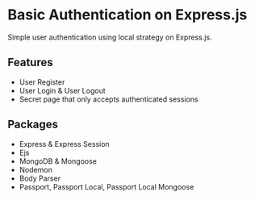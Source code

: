 # Basic Authentication on Express.js

Simple user authentication using local strategy on Express.js.

## Features

* User Register
* User Login & User Logout
* Secret page that only accepts authenticated sessions

## Packages

* Express & Express Session
* Ejs
* MongoDB & Mongoose
* Nodemon
* Body Parser
* Passport, Passport Local, Passport Local Mongoose
